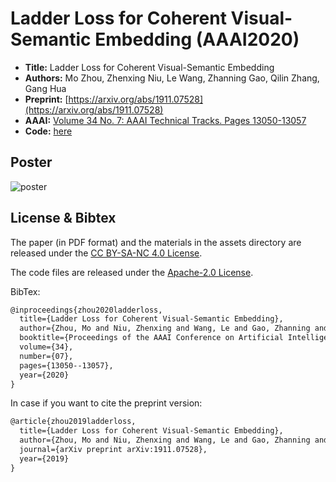# Ladder Loss for Coherent Visual-Semantic Embedding (AAAI2020)

* **Title:** Ladder Loss for Coherent Visual-Semantic Embedding
* **Authors:** Mo Zhou, Zhenxing Niu, Le Wang, Zhanning Gao, Qilin Zhang, Gang Hua
* **Preprint:** [https://arxiv.org/abs/1911.07528](https://arxiv.org/abs/1911.07528)
* **AAAI:** [Volume 34 No. 7: AAAI Technical Tracks. Pages 13050-13057](https://aaai.org/ojs/index.php/AAAI/article/view/7006)
* **Code:** [here](Code/)

## Poster

![poster](assets/ladderloss-poster-96dpi.png)

## License & Bibtex

The paper (in PDF format) and the materials in the assets
directory are released under the
[CC BY-SA-NC 4.0 License](https://creativecommons.org/licenses/by-nc-sa/4.0/).

The code files are released under the [Apache-2.0 License](https://www.apache.org/licenses/LICENSE-2.0).

BibTex:

```latex
@inproceedings{zhou2020ladderloss,
  title={Ladder Loss for Coherent Visual-Semantic Embedding},
  author={Zhou, Mo and Niu, Zhenxing and Wang, Le and Gao, Zhanning and Zhang, Qilin and Hua, Gang},
  booktitle={Proceedings of the AAAI Conference on Artificial Intelligence},
  volume={34},
  number={07},
  pages={13050--13057},
  year={2020}
}
```

In case if you want to cite the preprint version:

```latex
@article{zhou2019ladderloss,
  title={Ladder Loss for Coherent Visual-Semantic Embedding},
  author={Zhou, Mo and Niu, Zhenxing and Wang, Le and Gao, Zhanning and Zhang, Qilin and Hua, Gang},
  journal={arXiv preprint arXiv:1911.07528},
  year={2019}
}
```
